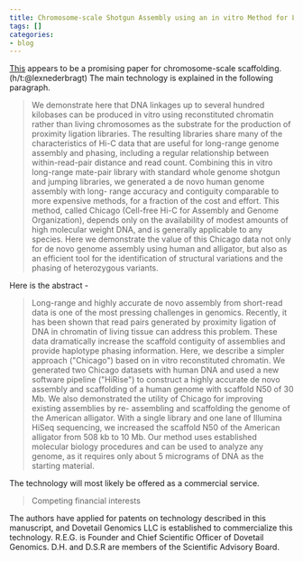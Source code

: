 ```yaml
---
title: Chromosome-scale Shotgun Assembly using an in vitro Method for Long-range Linkage
tags: []
categories:
- blog
---
```

[This](http://arxiv.org/abs/1502.05331) appears to be a promising paper for
chromosome-scale scaffolding. (h/t:@lexnederbragt) The main technology is
explained in the following paragraph.
<!--more-->

> We demonstrate here that DNA linkages up to several hundred kilobases can be
produced in vitro using reconstituted chromatin rather than living chromosomes
as the substrate for the production of proximity ligation libraries. The
resulting libraries share many of the characteristics of Hi-C data that are
useful for long-range genome assembly and phasing, including a regular
relationship between within-read-pair distance and read count. Combining this
in vitro long-range mate-pair library with standard whole genome shotgun and
jumping libraries, we generated a de novo human genome assembly with long-
range accuracy and contiguity comparable to more expensive methods, for a
fraction of the cost and effort. This method, called Chicago (Cell-free Hi-C
for Assembly and Genome Organization), depends only on the availability of
modest amounts of high molecular weight DNA, and is generally applicable to
any species. Here we demonstrate the value of this Chicago data not only for
de novo genome assembly using human and alligator, but also as an efficient
tool for the identification of structural variations and the phasing of
heterozygous variants.

Here is the abstract -

> Long-range and highly accurate de novo assembly from short-read data is one
of the most pressing challenges in genomics. Recently, it has been shown that
read pairs generated by proximity ligation of DNA in chromatin of living
tissue can address this problem. These data dramatically increase the scaffold
contiguity of assemblies and provide haplotype phasing information. Here, we
describe a simpler approach ("Chicago") based on in vitro reconstituted
chromatin. We generated two Chicago datasets with human DNA and used a new
software pipeline ("HiRise") to construct a highly accurate de novo assembly
and scaffolding of a human genome with scaffold N50 of 30 Mb. We also
demonstrated the utility of Chicago for improving existing assemblies by re-
assembling and scaffolding the genome of the American alligator. With a single
library and one lane of Illumina HiSeq sequencing, we increased the scaffold
N50 of the American alligator from 508 kb to 10 Mb. Our method uses
established molecular biology procedures and can be used to analyze any
genome, as it requires only about 5 micrograms of DNA as the starting
material.

The technology will most likely be offered as a commercial service.

> Competing financial interests

The authors have applied for patents on technology described in this
manuscript, and Dovetail Genomics LLC is established to commercialize this
technology. R.E.G. is Founder and Chief Scientific Officer of Dovetail
Genomics. D.H. and D.S.R are members of the Scientific Advisory Board.

